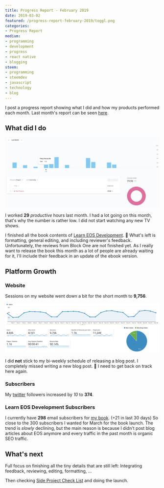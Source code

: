 ```yaml
---
title: Progress Report - February 2019
date: 2019-03-02
featured: /progress-report-february-2019/toggl.png
categories:
- Progress Report
medium:
- programming
- development
- progress
- react native
- blogging
steem:
- programming
- steemdev
- javascript
- technology
- blog
---
```



I post a progress report showing what I did and how my products performed each month.
Last month's report can be seen [here](/progress-report-january-2019).

## What did I do

![Productive Hours in February](./toggl.png)

I worked **29** _productive_ hours last month. I had a lot going on this month, that's why the number is rather low.
I did not start watching any new TV shows.

I finished all the book contents of [Learn EOS Development](https://learneos.dev). 🎉
What's left is formatting, general editing, and including reviewer's feedback.
Unfortunately, the reviews from Block One are not finished yet.
As I really want to release the book this month as a lot of people are already waiting for it, I'll include their feedback in an update of the ebook version.

## Platform Growth

### Website

Sessions on my website went down a bit for the short month to **9,756**.

![Website Traffic](./website-traffic.png)

I did **not** stick to my bi-weekly schedule of releasing a blog post.
I completely missed writing a new blog post. 🙁
I need to get back on track here again.

### Subscribers

My [twitter](https://twitter.com/cmichelio) followers increased by _10_ to **374**.

### Learn EOS Development Subscribers

I currently have **298** email subscribers for [my book](https://learneos.dev). (+21 in last 30 days)
So close to the 300 subscribers I wanted for March for the book launch.
The trend is _slowly_ declining, but the main reason is because I didn't post blog articles about EOS anymore and every traffic in the past month is organic SEO traffic.

## What's next

Full focus on finishing all the tiny details that are still left:
Integrating feedback, reviewing, editing, formatting, ...

Then checking [Side Project Check List](https://www.sideprojectchecklist.com/marketing-checklist/) and doing the launch.

